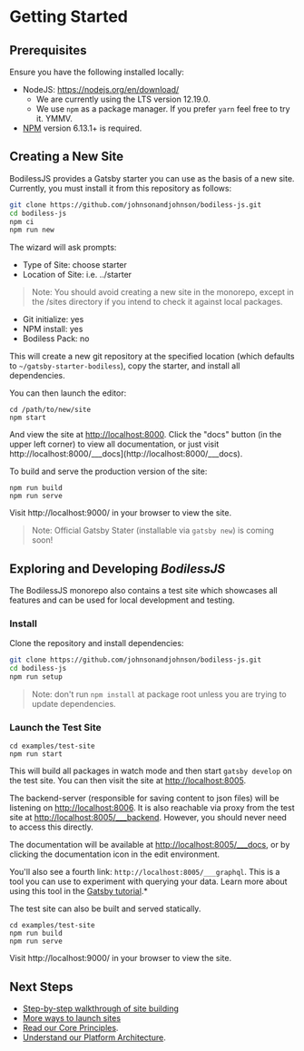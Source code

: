 # Getting Started

## Prerequisites

Ensure you have the following installed locally:
- NodeJS: https://nodejs.org/en/download/ 
  - We are currently using the LTS version 12.19.0.
  - We use `npm` as a package manager. If you prefer `yarn` feel free to try it. YMMV.
- [NPM](https://docs.npmjs.com/) version 6.13.1+ is required.

## Creating a New Site

BodilessJS provides a Gatsby starter you can use as the basis of a new site. Currently, you must
install it from this repository as follows:

```bash
git clone https://github.com/johnsonandjohnson/bodiless-js.git
cd bodiless-js
npm ci
npm run new
```

The wizard will ask prompts:
- Type of Site: choose starter
- Location of Site:  i.e.  ../starter
> Note: You should avoid creating a new site in the monorepo, except in the /sites
directory if you intend to check it against local packages.
- Git initialize: yes
- NPM install: yes
- Bodiless Pack: no

This will create a new git repository at the specified location (which defaults
to `~/gatsby-starter-bodiless`), copy the starter, and install all dependencies.


You can then launch the editor:

```
cd /path/to/new/site
npm start
```

And view the site at [http://localhost:8000](http://localhost:8000). Click the
"docs" button (in the upper left corner) to view all documentation, or just
visit http://localhost:8000/___docs](http://localhost:8000/___docs).

To build and serve the production version of the site:

```
npm run build
npm run serve
```

Visit http://localhost:9000/ in your browser to view the site.

> Note: Official Gatsby Stater (installable via `gatsby new`) is coming soon!

## Exploring and Developing *BodilessJS*

The BodilessJS monorepo also contains a test site which showcases all features and can
be used for local development and testing.

### Install

Clone the repository and install dependencies:

```bash
git clone https://github.com/johnsonandjohnson/bodiless-js.git
cd bodiless-js
npm run setup
```
> Note: don't run `npm install` at package root unless you are trying to update dependencies.

### Launch the Test Site

```
cd examples/test-site
npm run start
```
This will build all packages in watch mode and then start `gatsby develop` on the test site.  You
can then visit the site at [http://localhost:8005](http://localhost:8005). 

The backend-server (responsible for saving content to json files) will be
listening on [http://localhost:8006](http://localhost:8006). It is also
reachable via proxy from the test site at
[http://localhost:8005/___backend](http://localhost:8005/___backend). However,
you should never need to access this directly.

The documentation will be available at
[http://localhost:8005/___docs](http://localhost:8005/___docs), or by clicking
the documentation icon in the edit environment.

You'll also see a fourth link: `http://localhost:8005/___graphql`. This is
a tool you can use to experiment with querying your data. Learn more about using
this tool in the
[Gatsby tutorial](https://www.gatsbyjs.org/tutorial/part-five/#introducing-graphiql).*

The test site can also be built and served statically.
```
cd examples/test-site
npm run build
npm run serve
```

Visit http://localhost:9000/ in your browser to view the site.

## Next Steps

- [Step-by-step walkthrough of site building](../Development/Guides/SiteBuildBasics)
- [More ways to launch sites](../Development/LocalSites.md)
- [Read our Core Principles](./CorePrinciples).
- [Understand our Platform Architecture](../Development/Architecture).


